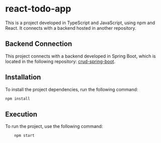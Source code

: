 # react-todo-app

This is a project developed in TypeScript and JavaScript, using npm and React. It connects with a backend hosted in another repository.

## Backend Connection

This project connects with a backend developed in Spring Boot, which is located in the following repository: [crud-spring-boot](https://github.com/SXPJB/crud-spring-boot).

## Installation

To install the project dependencies, run the following command:

```bash
npm install
```

## Execution
To run the project, use the following command:
    
```bash
    npm start
```